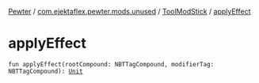 [Pewter](../../index.md) / [com.ejektaflex.pewter.mods.unused](../index.md) / [ToolModStick](index.md) / [applyEffect](./apply-effect.md)

# applyEffect

`fun applyEffect(rootCompound: NBTTagCompound, modifierTag: NBTTagCompound): `[`Unit`](https://kotlinlang.org/api/latest/jvm/stdlib/kotlin/-unit/index.html)